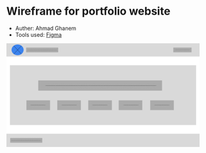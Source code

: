 # Wireframe for portfolio website

- Auther: Ahmad Ghanem
- Tools used: [Figma]()

![Wireframe](./WireframeAG.png)
